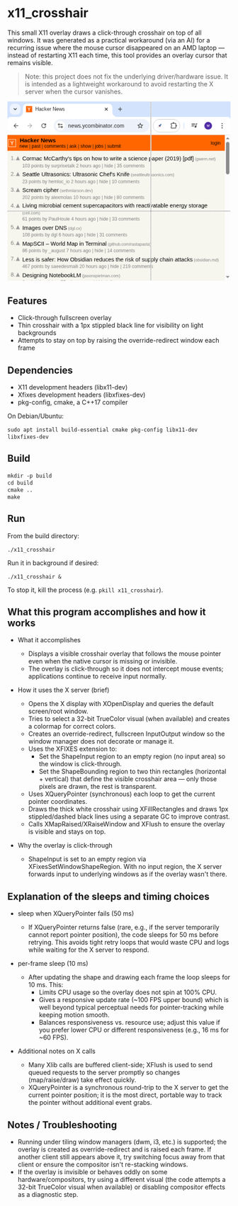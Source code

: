 # x11_crosshair

This small X11 overlay draws a click-through crosshair on top of all windows. It was generated as a practical workaround (via an AI) for a recurring issue where the mouse cursor disappeared on an AMD laptop — instead of restarting X11 each time, this tool provides an overlay cursor that remains visible.

> Note: this project does not fix the underlying driver/hardware issue. It is intended as a lightweight workaround to avoid restarting the X server when the cursor vanishes.

[![x11_crosshair screenshot](https://raw.githubusercontent.com/plops/x11_crosshair/main/screenshot.webp)](https://github.com/plops/x11_crosshair/blob/main/screenshot.webp)


## Features
- Click-through fullscreen overlay
- Thin crosshair with a 1px stippled black line for visibility on light backgrounds
- Attempts to stay on top by raising the override-redirect window each frame

## Dependencies
- X11 development headers (libx11-dev)
- Xfixes development headers (libxfixes-dev)
- pkg-config, cmake, a C++17 compiler

On Debian/Ubuntu:
```
sudo apt install build-essential cmake pkg-config libx11-dev libxfixes-dev
```

## Build
```
mkdir -p build
cd build
cmake ..
make
```

## Run
From the build directory:
```
./x11_crosshair
```
Run it in background if desired:
```
./x11_crosshair &
```

To stop it, kill the process (e.g. `pkill x11_crosshair`).

## What this program accomplishes and how it works

- What it accomplishes
  - Displays a visible crosshair overlay that follows the mouse pointer even when the native cursor is missing or invisible.
  - The overlay is click-through so it does not intercept mouse events; applications continue to receive input normally.

- How it uses the X server (brief)
  - Opens the X display with XOpenDisplay and queries the default screen/root window.
  - Tries to select a 32-bit TrueColor visual (when available) and creates a colormap for correct colors.
  - Creates an override-redirect, fullscreen InputOutput window so the window manager does not decorate or manage it.
  - Uses the XFIXES extension to:
    - Set the ShapeInput region to an empty region (no input area) so the window is click-through.
    - Set the ShapeBounding region to two thin rectangles (horizontal + vertical) that define the visible crosshair area — only those pixels are drawn, the rest is transparent.
  - Uses XQueryPointer (synchronous) each loop to get the current pointer coordinates.
  - Draws the thick white crosshair using XFillRectangles and draws 1px stippled/dashed black lines using a separate GC to improve contrast.
  - Calls XMapRaised/XRaiseWindow and XFlush to ensure the overlay is visible and stays on top.

- Why the overlay is click-through
  - ShapeInput is set to an empty region via XFixesSetWindowShapeRegion. With no input region, the X server forwards input to underlying windows as if the overlay wasn't there.

## Explanation of the sleeps and timing choices

- sleep when XQueryPointer fails (50 ms)
  - If XQueryPointer returns false (rare, e.g., if the server temporarily cannot report pointer position), the code sleeps for 50 ms before retrying. This avoids tight retry loops that would waste CPU and logs while waiting for the X server to respond.

- per-frame sleep (10 ms)
  - After updating the shape and drawing each frame the loop sleeps for 10 ms. This:
    - Limits CPU usage so the overlay does not spin at 100% CPU.
    - Gives a responsive update rate (~100 FPS upper bound) which is well beyond typical perceptual needs for pointer-tracking while keeping motion smooth.
    - Balances responsiveness vs. resource use; adjust this value if you prefer lower CPU or different responsiveness (e.g., 16 ms for ~60 FPS).

- Additional notes on X calls
  - Many Xlib calls are buffered client-side; XFlush is used to send queued requests to the server promptly so changes (map/raise/draw) take effect quickly.
  - XQueryPointer is a synchronous round-trip to the X server to get the current pointer position; it is the most direct, portable way to track the pointer without additional event grabs.

## Notes / Troubleshooting
- Running under tiling window managers (dwm, i3, etc.) is supported; the overlay is created as override-redirect and is raised each frame. If another client still appears above it, try switching focus away from that client or ensure the compositor isn't re-stacking windows.
- If the overlay is invisible or behaves oddly on some hardware/compositors, try using a different visual (the code attempts a 32-bit TrueColor visual when available) or disabling compositor effects as a diagnostic step.

